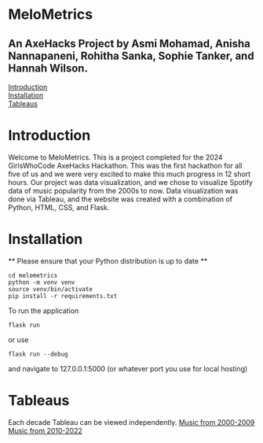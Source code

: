 # MeloMetrics
## An AxeHacks Project by Asmi Mohamad, Anisha Nannapaneni, Rohitha Sanka, Sophie Tanker, and Hannah Wilson.

[Introduction](#Introduction)<br/>
[Installation](#Installation)<br/>
[Tableaus](#Tableaus)</br>

# Introduction
Welcome to MeloMetrics. This is a project completed for the 2024 GirlsWhoCode AxeHacks Hackathon. This was the first hackathon for all five of us and we were very excited to make this much progress in 12 short hours.  Our project was data visualization, and we chose to visualize Spotify data of music popularity from the 2000s to now.
Data visualization was done via Tableau, and the website was created with a combination of Python, HTML, CSS, and Flask.


# Installation
** Please ensure that your Python distribution is up to date **

```git clone https://github.com/sophtank/melometrics.git
cd melometrics
python -m venv venv
source venv/bin/activate
pip install -r requirements.txt
```
To run the application
```
flask run
```
or use 
```
flask run --debug
```
and navigate to 127.0.0.1:5000 (or whatever port you use for local hosting)

# Tableaus
Each decade Tableau can be viewed independently.
[Music from 2000-2009](https://public.tableau.com/app/profile/anisha.nannapaneni/viz/axe_hacks/Dashboard1)
[Music from 2010-2022](https://public.tableau.com/app/profile/hannah.wilson6751/viz/testbook1_17106001231640/Dashboard3)